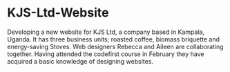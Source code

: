# KJS-Ltd-Website
Developing a new website for KJS Ltd, a company based in Kampala, Uganda. It has three business units; roasted coffee, biomass briquette and energy-saving Stoves. Web designers Rebecca and Aileen are collaborating together. Having attended the codefirst course in February they have acquired a basic knowledge of designing websites.
